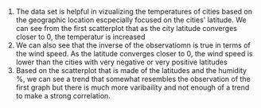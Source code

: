1. The data set is helpful in vizualizing the temperatures of cities based on the geographic location escpecially focused on the cities' latitude. We can see from the first scatterplot that as the city latitude converges closer to 0, the temperatur is increased
2. We can also see that the inverse of the observatiomn is true in terms of the wind speed. As the latitude converges closer to 0, the wind speed is lower than the cities with very negative or very positive latitudes
3. Based on the scatterplot that is made of the latitudes and the humidity %, we can see a trend that somewhat resembles the observation of the first graph but there is much more varibaility and not enough of a trend to make a strong correlation.